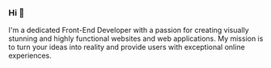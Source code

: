 ### Hi 👋

I'm a dedicated Front-End Developer with a passion for creating visually stunning and highly functional websites and web applications. My mission is to turn your ideas into reality and provide users with exceptional online experiences.

